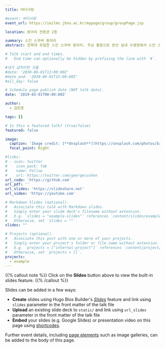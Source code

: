 ```yaml
---
title: 바다사랑

#event: 바다사랑
event_url: https://ieilms.jbnu.ac.kr/mypage/group/groupPage.jsp

location: 동아리 전용관 2층

summary: 스킨 스쿠버 동아리
abstract: 전북대 유일한 스킨 스쿠버 동아리. 주요 활동으로 완산 실내 수영장에서 스킨 스쿠버 연습을 하고, 제주도에서 스쿠버 다이빙 하는 활동이 가장 대표적인 활동입니다.

# Talk start and end times.
#   End time can optionally be hidden by prefixing the line with `#`.

#내가 샵처리한 것들
#date: '2030-06-01T13:00:00Z'
#date_end: '2030-06-01T15:00:00Z'
#all_day: false

# Schedule page publish date (NOT talk date).
date: '2019-03-01T00:00:00Z'

author:
  - 김민준

tags: []

# Is this a featured talk? (true/false)
featured: false

image:
  caption: 'Image credit: [**Unsplash**](https://unsplash.com/photos/bzdhc5b3Bxs)'
  focal_point: Right

#links:
# - icon: twitter
#    icon_pack: fab
#    name: Follow
#    url: https://twitter.com/georgecushen
url_code: 'https://github.com'
url_pdf: ''
url_slides: 'https://slideshare.net'
url_video: 'https://youtube.com'

# Markdown Slides (optional).
#   Associate this talk with Markdown slides.
#   Simply enter your slide deck's filename without extension.
#   E.g. `slides = "example-slides"` references `content/slides/example-slides.md`.
#   Otherwise, set `slides = ""`.
slides: ""

# Projects (optional).
#   Associate this post with one or more of your projects.
#   Simply enter your project's folder or file name without extension.
#   E.g. `projects = ["internal-project"]` references `content/project/deep-learning/index.md`.
#   Otherwise, set `projects = []`.
projects:
  - example
---
```


{{% callout note %}}
Click on the **Slides** button above to view the built-in slides feature.
{{% /callout %}}

Slides can be added in a few ways:

- **Create** slides using Hugo Blox Builder's [_Slides_](https://docs.hugoblox.com/reference/content-types/) feature and link using `slides` parameter in the front matter of the talk file
- **Upload** an existing slide deck to `static/` and link using `url_slides` parameter in the front matter of the talk file
- **Embed** your slides (e.g. Google Slides) or presentation video on this page using [shortcodes](https://docs.hugoblox.com/reference/markdown/).

Further event details, including [page elements](https://docs.hugoblox.com/reference/markdown/) such as image galleries, can be added to the body of this page.
